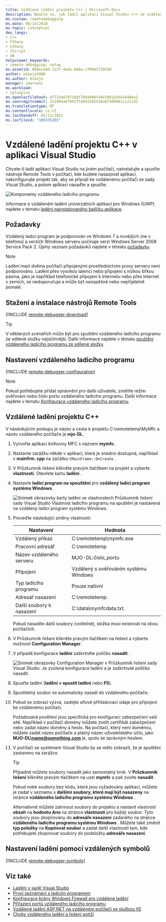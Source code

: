 ```yaml
---
title: Vzdálené ladění projektu C++ | Microsoft Docs
description: Naučte se, jak ladit aplikaci Visual Studio C++ ze vzdáleného počítače pomocí následujících podrobných pokynů.
ms.custom: remotedebugging
ms.date: 08/14/2018
ms.topic: conceptual
dev_langs:
- C++
- FSharp
- CSharp
- JScript
- VB
helpviewer_keywords:
- remote debugging, setup
ms.assetid: 8b8eca0d-122f-4eda-848a-cf0945f207d0
author: mikejo5000
ms.author: mikejo
manager: jmartens
ms.workload:
- cplusplus
ms.openlocfilehash: d7723a87471b8f76b9496fe8e7b01e56d1440ee2
ms.sourcegitcommit: 15109ead7991f52092502518a6f4d9061cc22cd2
ms.translationtype: MT
ms.contentlocale: cs-CZ
ms.lasthandoff: 02/12/2021
ms.locfileid: "100335265"
---
```

# <a name="remote-debugging-a-c-project-in-visual-studio"></a>Vzdálené ladění projektu C++ v aplikaci Visual Studio
Chcete-li ladit aplikaci Visual Studio na jiném počítači, nainstalujte a spusťte nástroje Remote Tools v počítači, kde budete nasazovat aplikaci, nakonfigurujte projekt tak, aby se připojil ke vzdálenému počítači ze sady Visual Studio, a potom aplikaci nasaďte a spusťte.

![Komponenty vzdáleného ladicího programu](../debugger/media/remote-debugger-client-apps.png "Remote_debugger_components")

Informace o vzdáleném ladění univerzálních aplikací pro Windows (UWP) najdete v tématu [ladění nainstalovaného balíčku aplikace](debug-installed-app-package.md).

## <a name="requirements"></a>Požadavky

Vzdálený ladicí program je podporován ve Windows 7 a novějších (ne v telefonu) a verzích Windows serveru počínaje verzí Windows Server 2008 Service Pack 2. Úplný seznam požadavků najdete v tématu [požadavky](../debugger/remote-debugging.md#requirements_msvsmon).

> [!NOTE]
> Ladění mezi dvěma počítači připojenými prostřednictvím proxy serveru není podporováno. Ladění přes vysokou latenci nebo připojení s nízkou šířkou pásma, jako je například telefonické připojení k Internetu nebo přes Internet v zemích, se nedoporučuje a může být neúspěšné nebo nepřijatelně pomalé.

## <a name="download-and-install-the-remote-tools"></a>Stažení a instalace nástrojů Remote Tools

[!INCLUDE [remote-debugger-download](../debugger/includes/remote-debugger-download.md)]

> [!TIP]
> V některých scénářích může být pro spuštění vzdáleného ladicího programu ze sdílené složky nejúčinnější. Další informace najdete v tématu [spuštění vzdáleného ladicího programu ze sdílené složky](../debugger/remote-debugging.md#fileshare_msvsmon).

## <a name="set-up-the-remote-debugger"></a><a name="BKMK_setup"></a> Nastavení vzdáleného ladicího programu

[!INCLUDE [remote-debugger-configuration](../debugger/includes/remote-debugger-configuration.md)]

> [!NOTE]
> Pokud potřebujete přidat oprávnění pro další uživatele, změňte režim ověřování nebo číslo portu vzdáleného ladicího programu. Další informace najdete v tématu [Konfigurace vzdáleného ladicího programu](../debugger/remote-debugging.md#configure_msvsmon).

## <a name="remote-debug-a-c-project"></a><a name="remote_cplusplus"></a> Vzdálené ladění projektu C++
 V následujícím postupu je název a cesta k projektu C:\remotetemp\MyMfc a název vzdáleného počítače je **mjo-DL**.

1. Vytvořte aplikaci knihovny MFC s názvem **mymfc.**

2. Nastavte zarážku někde v aplikaci, která je snadno dostupná, například v **mainfrm. cpp** na začátku `CMainFrame::OnCreate` .

3. V Průzkumník řešení klikněte pravým tlačítkem na projekt a vyberte **vlastnosti**. Otevřete kartu **ladění** .

4. Nastavte **ladicí program na spouštění** pro **vzdálený ladicí program systému Windows**.

    ![Snímek obrazovky karty ladění ve vlastnostech Průzkumník řešení sady Visual Studio Vlastnost ladicího programu na spuštění je nastavená na vzdálený ladicí program systému Windows.](../debugger/media/remotedebuggingcplus.png)

5. Proveďte následující změny vlastností:

   |Nastavení|Hodnota|
   |-|-|
   |Vzdálený příkaz|C:\remotetemp\mymfc.exe|
   |Pracovní adresář|C:\remotetemp|
   |Název vzdáleného serveru|MJO-DL:*číslo_portu*|
   |Připojení|Vzdálený s ověřováním systému Windows|
   |Typ ladicího programu|Pouze nativní|
   |Adresář nasazení|C:\remotetemp.|
   |Další soubory k nasazení|C:\data\mymfcdata.txt.|

    Pokud nasadíte další soubory (volitelné), složka musí existovat na obou počítačích.

6. V Průzkumník řešení klikněte pravým tlačítkem na řešení a vyberte možnost **Configuration Manager**.

7. V případě konfigurace **ladění** zaškrtněte políčko **nasadit** .

    ![Snímek obrazovky Configuration Manager v Průzkumník řešení sady Visual Studio. Je zvolená konfigurace ladění a je zaškrtnuté políčko nasadit.](../debugger/media/remotedebugcplusdeploy.png)

8. Spusťte ladění (**ladění > spustit ladění** nebo **F5**).

9. Spustitelný soubor se automaticky nasadí do vzdáleného počítače.

10. Pokud se zobrazí výzva, zadejte síťové přihlašovací údaje pro připojení ke vzdálenému počítači.

     Požadovaná pověření jsou specifická pro konfiguraci zabezpečení vaší sítě. Například v počítači domény můžete zvolit certifikát zabezpečení nebo zadat název domény a heslo. Na počítači, který není doménou, můžete zadat název počítače a platný název uživatelského účtu, jako <strong>MJO-DL\name@something.com</strong> je, spolu se správným heslem.

11. V počítači se systémem Visual Studio by se mělo zobrazit, že je spuštění zastaveno na zarážce.

    > [!TIP]
    > Případně můžete soubory nasadit jako samostatný krok. V **Průzkumník řešení** klikněte pravým tlačítkem na uzel **mymfc** a pak zvolte **nasadit**.

    Pokud máte soubory bez kódu, které jsou vyžadovány aplikací, můžete je zadat v seznamu s **dalšími soubory, které mají být nasazeny** na stránce **vzdáleného ladicího programu systému Windows** .

    Alternativně můžete zahrnout soubory do projektu a nastavit vlastnost **obsah** na **hodnotu Ano** na stránce **vlastnosti** pro každý soubor. Tyto soubory jsou zkopírovány do **adresáře nasazení** zadaného na stránce **vzdáleného ladicího programu systému Windows** . Můžete také změnit **typ položky** na **Kopírovat soubor** a zadat další vlastnosti tam, kde potřebujete zkopírovat soubory do podsložky **adresáře nasazení**.

## <a name="set-up-debugging-with-remote-symbols"></a>Nastavení ladění pomocí vzdálených symbolů

[!INCLUDE [remote-debugger-symbols](../debugger/includes/remote-debugger-symbols.md)]

## <a name="see-also"></a>Viz také
- [Ladění v sadě Visual Studio](../debugger/index.yml)
- [První seznámení s ladicím programem](../debugger/debugger-feature-tour.md)
- [Konfigurace brány Windows Firewall pro vzdálené ladění](../debugger/configure-the-windows-firewall-for-remote-debugging.md)
- [Přiřazení portů vzdáleného ladicího programu](../debugger/remote-debugger-port-assignments.md)
- [Vzdálené ladění ASP.NET na vzdáleném počítači se službou IIS](../debugger/remote-debugging-aspnet-on-a-remote-iis-computer.md)
- [Chyby vzdáleného ladění a řešení potíží](../debugger/remote-debugging-errors-and-troubleshooting.md)